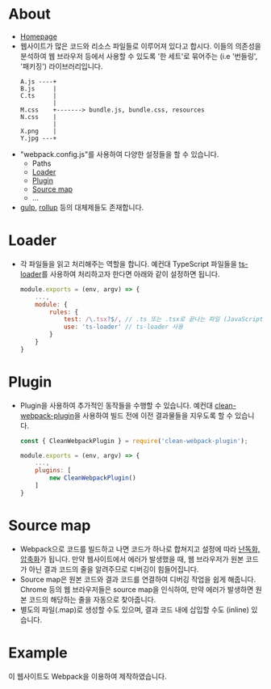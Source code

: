 # About
- [Homepage](https://webpack.js.org/)
- 웹사이트가 많은 코드와 리소스 파일들로 이루어져 있다고 합시다. 이들의 의존성을 분석하여 웹 브라우저 등에서 사용할 수 있도록 '한 세트'로 묶어주는 (i.e '번들링', '패키징') 라이브러리입니다.
  ```
  A.js ----+
  B.js     |
  C.ts     |
           |
  M.css    +-------> bundle.js, bundle.css, resources
  N.css    |
           |
  X.png    |
  Y.jpg ---+
  ```
- "webpack.config.js"를 사용하여 다양한 설정들을 할 수 있습니다.
  - Paths
  - [Loader](https://joshua1988.github.io/webpack-guide/concepts/loader.html)
  - [Plugin](https://joshua1988.github.io/webpack-guide/concepts/plugin.html)
  - [Source map](https://joshua1988.github.io/webpack-guide/devtools/source-map.html)
  - ...
- [gulp](https://gulpjs.com/), [rollup](https://rollupjs.org/guide/en/) 등의 대체제들도 존재합니다.

# Loader
- 각 파일들을 읽고 처리해주는 역할을 합니다.
  예컨대 TypeScript 파일들을 [ts-loader](https://www.npmjs.com/package/ts-loader)를 사용하여 처리하고자 한다면 아래와 같이 설정하면 됩니다.
    ```javascript
    module.exports = (env, argv) => {
        ...,
        module: {
            rules: {
                test: /\.tsx?$/, // .ts 또는 .tsx로 끝나는 파일 (JavaScript 정규 표현식 참고)
                use: 'ts-loader' // ts-loader 사용
            }
        }
    }
    ```

# Plugin
- Plugin을 사용하여 추가적인 동작들을 수행할 수 있습니다.
  예컨대 [clean-webpack-plugin](https://www.npmjs.com/package/clean-webpack-plugin)을 사용하여 빌드 전에 이전 결과물들을 지우도록 할 수 있습니다.
    ```javascript
    const { CleanWebpackPlugin } = require('clean-webpack-plugin');

    module.exports = (env, argv) => {
        ...,
        plugins: [
            new CleanWebpackPlugin()
        ]
    }
    ```

# Source map
- Webpack으로 코드를 빌드하고 나면 코드가 하나로 합쳐지고 설정에 따라 [난독화, 압축화](https://12bme.tistory.com/357)가 됩니다.
  만약 웹사이트에서 에러가 발생했을 때, 웹 브라우저가 원본 코드가 아닌 결과 코드의 줄을 알려주므로 디버깅이 힘들어집니다.
- Source map은 원본 코드와 결과 코드를 연결하여 디버깅 작업을 쉽게 해줍니다.
  Chrome 등의 웹 브라우저들은 source map을 인식하여, 만약 에러가 발생하면 원본 코드의 해당하는 줄을 자동으로 찾아줍니다.
- 별도의 파일(.map)로 생성할 수도 있으며, 결과 코드 내에 삽입할 수도 (inline) 있습니다.

# Example

이 웹사이트도 Webpack을 이용하여 제작하였습니다.
